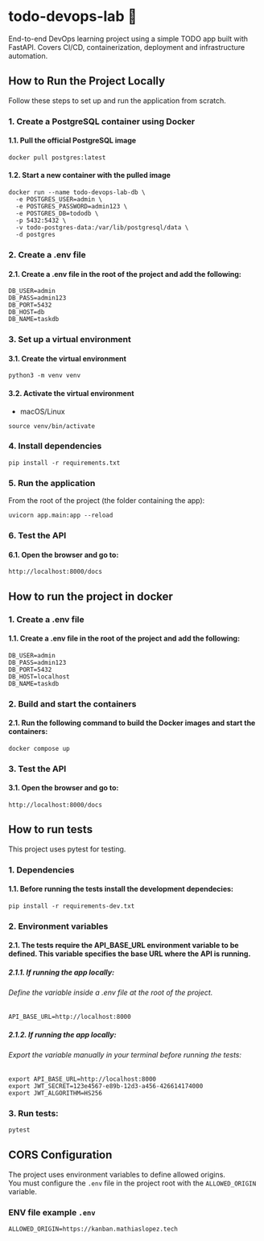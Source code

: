 # todo-devops-lab 🚧

End-to-end DevOps learning project using a simple TODO app built with FastAPI. Covers CI/CD, containerization, deployment and infrastructure automation.  

## How to Run the Project Locally
 Follow these steps to set up and run the application from scratch.
  
### 1. Create a PostgreSQL container using Docker
#### 1.1. Pull the official PostgreSQL image

```
docker pull postgres:latest
```
#### 1.2. Start a new container with the pulled image
```
docker run --name todo-devops-lab-db \
  -e POSTGRES_USER=admin \
  -e POSTGRES_PASSWORD=admin123 \
  -e POSTGRES_DB=tododb \
  -p 5432:5432 \
  -v todo-postgres-data:/var/lib/postgresql/data \
  -d postgres
```

### 2. Create a .env file
#### 2.1. Create a .env file in the root of the project and add the following:
```
DB_USER=admin
DB_PASS=admin123
DB_PORT=5432
DB_HOST=db
DB_NAME=taskdb
```
### 3. Set up a virtual environment
#### 3.1. Create the virtual environment
```
python3 -m venv venv
```
#### 3.2. Activate the virtual environment
- macOS/Linux
```
source venv/bin/activate
```
### 4. Install dependencies
```
pip install -r requirements.txt
```
### 5. Run the application
From the root of the project (the folder containing the app):
```
uvicorn app.main:app --reload
```
### 6. Test the API
#### 6.1. Open the browser and go to:
```
http://localhost:8000/docs
```

## How to run the project in docker

### 1. Create a .env file
#### 1.1. Create a .env file in the root of the project and add the following:
```
DB_USER=admin
DB_PASS=admin123
DB_PORT=5432
DB_HOST=localhost
DB_NAME=taskdb
```

### 2.  Build and start the containers
#### 2.1. Run the following command to build the Docker images and start the containers:
```
docker compose up
```

### 3. Test the API
#### 3.1. Open the browser and go to:
```
http://localhost:8000/docs
```

## How to run tests
This project uses pytest for testing.

### 1. Dependencies
#### 1.1. Before running the tests install the development dependecies:
```
pip install -r requirements-dev.txt
```

### 2. Environment variables
#### 2.1. The tests require the API_BASE_URL environment variable to be defined. This variable specifies the base URL where the API is running.
##### 2.1.1. If running the app locally:
###### Define the variable inside a .env file at the root of the project.
```
API_BASE_URL=http://localhost:8000
```

##### 2.1.2. If running the app locally:
###### Export the variable manually in your terminal before running the tests:
```
export API_BASE_URL=http://localhost:8000
export JWT_SECRET=123e4567-e89b-12d3-a456-426614174000
export JWT_ALGORITHM=HS256
```

### 3. Run tests:
```bash
pytest
```

## CORS Configuration

The project uses environment variables to define allowed origins.  
You must configure the `.env` file in the project root with the `ALLOWED_ORIGIN` variable.

### ENV file example `.env`

```
ALLOWED_ORIGIN=https://kanban.mathiaslopez.tech
```